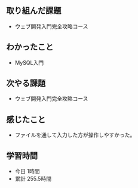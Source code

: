 ## 取り組んだ課題
- ウェブ開発入門完全攻略コース
## わかったこと
- MySQL入門
## 次やる課題
- ウェブ開発入門完全攻略コース
## 感じたこと
- ファイルを通して入力した方が操作しやすかった。
## 学習時間
- 今日 1時間
- 累計 255.5時間
